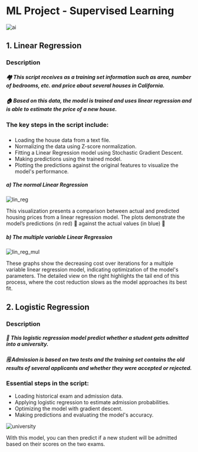 # ML Project - Supervised Learning

![ai](https://github.com/ssabiescu/MachineLearning/assets/156011844/e6312803-c154-4266-9830-b3b05092343b)

## 1. **Linear Regression**
  ### Description
##### 🏘️ This script receives as a training set information such as area, number of bedrooms, etc. and price about several houses in California.
##### 🏠 Based on this data, the model is trained and uses linear regression and is able to estimate the price of a new house.


### The key steps in the script include:
### 
- Loading the house data from a text file.
- Normalizing the data using Z-score normalization.
- Fitting a Linear Regression model using Stochastic Gradient Descent.
- Making predictions using the trained model.
- Plotting the predictions against the original features to visualize the model's performance.

##### a) The normal Linear Regression
![lin_reg](https://github.com/ssabiescu/MachineLearning/assets/156011844/ab371d58-72bd-4b49-886c-b3634b809ce9)


This visualization presents a comparison between actual and predicted housing prices from a linear regression model. The plots demonstrate the model’s predictions (in red) 🔴 against the actual values (in blue) 🔵

##### b) The multiple variable Linear Regression
![lin_reg_mul](https://github.com/ssabiescu/MachineLearning/assets/156011844/8ab032d9-8863-4c36-a07d-042793404bff)


These graphs show the decreasing cost over iterations for a multiple variable linear regression model, indicating optimization of the model's parameters.
The detailed view on the right highlights the tail end of this process, where the cost reduction slows as the model approaches its best fit.

## 2. **Logistic Regression**
   ### Description
##### 🏫 This logistic regression model predict whether a student gets admitted into a university.
##### 🗒️ Admission is based on two tests and the training set contains the old results of several applicants and whether they were accepted or rejected.

### Essential steps in the script:

- Loading historical exam and admission data.
- Applying logistic regression to estimate admission probabilities.
- Optimizing the model with gradient descent.
- Making predictions and evaluating the model's accuracy.

![university](https://github.com/ssabiescu/MachineLearning/assets/156011844/870d0a9c-2111-45b0-84af-2030b472972c)

With this model, you can then predict if a new student will be admitted based on their scores on the two exams.










